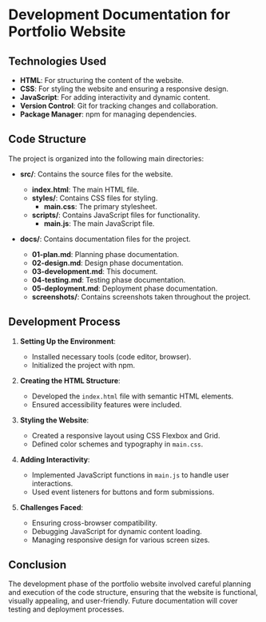# Development Documentation for Portfolio Website

## Technologies Used
- **HTML**: For structuring the content of the website.
- **CSS**: For styling the website and ensuring a responsive design.
- **JavaScript**: For adding interactivity and dynamic content.
- **Version Control**: Git for tracking changes and collaboration.
- **Package Manager**: npm for managing dependencies.

## Code Structure
The project is organized into the following main directories:

- **src/**: Contains the source files for the website.
  - **index.html**: The main HTML file.
  - **styles/**: Contains CSS files for styling.
    - **main.css**: The primary stylesheet.
  - **scripts/**: Contains JavaScript files for functionality.
    - **main.js**: The main JavaScript file.

- **docs/**: Contains documentation files for the project.
  - **01-plan.md**: Planning phase documentation.
  - **02-design.md**: Design phase documentation.
  - **03-development.md**: This document.
  - **04-testing.md**: Testing phase documentation.
  - **05-deployment.md**: Deployment phase documentation.
  - **screenshots/**: Contains screenshots taken throughout the project.

## Development Process
1. **Setting Up the Environment**: 
   - Installed necessary tools (code editor, browser).
   - Initialized the project with npm.

2. **Creating the HTML Structure**:
   - Developed the `index.html` file with semantic HTML elements.
   - Ensured accessibility features were included.

3. **Styling the Website**:
   - Created a responsive layout using CSS Flexbox and Grid.
   - Defined color schemes and typography in `main.css`.

4. **Adding Interactivity**:
   - Implemented JavaScript functions in `main.js` to handle user interactions.
   - Used event listeners for buttons and form submissions.

5. **Challenges Faced**:
   - Ensuring cross-browser compatibility.
   - Debugging JavaScript for dynamic content loading.
   - Managing responsive design for various screen sizes.

## Conclusion
The development phase of the portfolio website involved careful planning and execution of the code structure, ensuring that the website is functional, visually appealing, and user-friendly. Future documentation will cover testing and deployment processes.